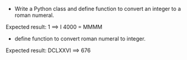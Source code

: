 * Write a Python class and define function to convert an integer to a roman numeral.

Expected result:
    1 ==> I
    4000 = MMMM

* define function to convert roman numeral to integer.

Expected result:
    DCLXXVI ==> 676

